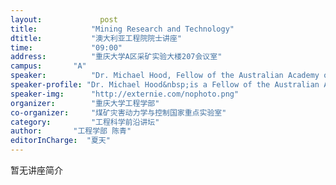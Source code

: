 ```yaml
---
layout: 			post
title:       	  "Mining Research and Technology"
dtitle:      	  "澳大利亚工程院院士讲座"
time: 		  	  "09:00"
address:	  	  "重庆大学A区采矿实验大楼207会议室"
campus:	  	  "A"
speaker:	   	  "Dr. Michael Hood, Fellow of the Australian Academy of Technological Sciences and Engineering"
speaker-profile: "Dr. Michael Hood&nbsp;is a Fellow of the Australian Academy of Technological Sciences and Engineering, and Professor Emeritus at University of Queensland. He graduated from the University of Newcastle upon Tyne in the U.K. with two Bachelor of Science degrees: in Mechanical Engineering in 1971 and in Mining Engineering in 1973. He got doctoral degree at the University of Witwatersrand in 1978. He served successfully as an assistant professor of UC Berkeley，Senior Research Fellow in Lawrence Berkeley National Laboratory, Senior Research Associate in Flow Research, Inc., Founder and Chairman of the Board in Mining and Construction Technologies Inc., head and professor of mining engineering in Queensland university, and Chief Executive Officer at Cooperative Research Centre for Mining Technology and Equipment (CMTE). He has published more than 25 papers in refereed archival journals and more than 50 other papers at conferences. His research interest is Mechanical excavation and high pressure water erosion of rock-drilling and rock cutting and Rock mechanics."
speaker-img:	  "http://externie.com/nophoto.png"
organizer:		  "重庆大学工程学部"
co-organizer:	  "煤矿灾害动力学与控制国家重点实验室"
category:		  "工程科学前沿讲坛"
author:		  "工程学部 陈青"
editorInCharge:  "夏天"
---
```

暂无讲座简介

